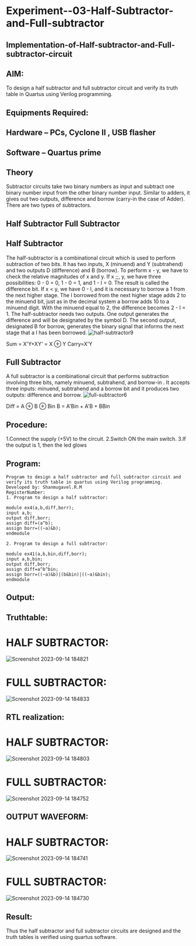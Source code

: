 # Experiment--03-Half-Subtractor-and-Full-subtractor
## Implementation-of-Half-subtractor-and-Full-subtractor-circuit
## AIM:
To design a half subtractor and full subtractor circuit and verify its truth table in Quartus using Verilog programming.

## Equipments Required:
## Hardware – PCs, Cyclone II , USB flasher
## Software – Quartus prime
## Theory
Subtractor circuits take two binary numbers as input and subtract one binary number input from the other binary number input. Similar to adders, it gives out two outputs, difference and borrow (carry-in the case of Adder). There are two types of subtractors.

## Half Subtractor Full Subtractor
## Half Subtractor
The half-subtractor is a combinational circuit which is used to perform subtraction of two bits. It has two inputs, X (minuend) and Y (subtrahend) and two outputs D (difference) and B (borrow). To perform x - y, we have to check the relative magnitudes of x and y. If x ;;, y, we have three possibilities: 0 - 0 = 0, 1 - 0 = 1, and 1 - I = 0. The result is called the difference bit. If x < y, we have 0 - I, and it is necessary to borrow a 1 from the next higher stage. The I borrowed from the next higher stage adds 2 to the minuend bit, just as in the decimal system a borrow adds 10 to a minuend digit. With the minuend equal to 2, the difference becomes 2 - I = 1. The half-subtractor needs two outputs. One output generates the difference and will be designated by the symbol D. The second output, designated B for borrow, generates the binary signal that informs the next stage that a I has been borrowed.
![half-subtractor9](https://user-images.githubusercontent.com/36288975/166112538-58c3bc7c-ee5d-4e6a-ac8d-8e8328efe27a.png)


Sum = X'Y+XY' = X ⊕ Y
Carry=X'Y

## Full Subtractor
A full subtractor is a combinational circuit that performs subtraction involving three bits, namely minuend, subtrahend, and borrow-in . It accepts three inputs: minuend, subtrahend and a borrow bit and it produces two outputs: difference and borrow. 
![full-subtractor6](https://user-images.githubusercontent.com/36288975/166112541-24c68359-3de8-4674-ae22-8272ffc385ed.png)


Diff = A ⊕ B ⊕ Bin B = A'Bin + A'B + BBin

## Procedure:
 1.Connect the supply (+5V) to the circuit.
 2.Switch ON the main switch.
 3.If the output is 1, then the led glows
## Program:
```
Program to design a half subtractor and full subtractor circuit and verify its truth table in quartus using Verilog programming.
Developed by: Shanmugavel.R.M
RegisterNumber:  
1. Program to design a half subtractor:

module ex4(a,b,diff,borr);
input a,b;
output diff,borr;
assign diff=(a^b);
assign borr=((~a)&b);
endmodule 

2. Program to design a full subtractor:

module ex41(a,b,bin,diff,borr);
input a,b,bin;
output diff,borr;
assign diff=a^b^bin;
assign borr=((~a)&b)|(b&bin)|((~a)&bin);
endmodule 
```
## Output:

## Truthtable:
# HALF SUBTRACTOR:
![Screenshot 2023-09-14 184821](https://github.com/Shanmugavel29/Experiment--03-Half-Subtractor-and-Full-subtractor/assets/114382660/aa39e54f-b9f1-41b5-ac8c-7df883811ada)
# FULL SUBTRACTOR:
![Screenshot 2023-09-14 184833](https://github.com/Shanmugavel29/Experiment--03-Half-Subtractor-and-Full-subtractor/assets/114382660/242ece6d-b40b-4028-b8eb-03f2c5f701b4)
##  RTL realization:
# HALF SUBTRACTOR:
![Screenshot 2023-09-14 184803](https://github.com/Shanmugavel29/Experiment--03-Half-Subtractor-and-Full-subtractor/assets/114382660/d2aabc78-5d87-416b-a730-c98f28d35950)
# FULL SUBTRACTOR:
![Screenshot 2023-09-14 184752](https://github.com/Shanmugavel29/Experiment--03-Half-Subtractor-and-Full-subtractor/assets/114382660/b00bf507-95f3-4116-9fe6-05eb43f375c0)
## OUTPUT WAVEFORM:
# HALF SUBTRACTOR:
![Screenshot 2023-09-14 184741](https://github.com/Shanmugavel29/Experiment--03-Half-Subtractor-and-Full-subtractor/assets/114382660/1a3014ff-da51-454f-97ed-0a787103fc6b)
# FULL SUBTRACTOR:
![Screenshot 2023-09-14 184730](https://github.com/Shanmugavel29/Experiment--03-Half-Subtractor-and-Full-subtractor/assets/114382660/32b3899f-cd5b-4f19-ad4e-438e960334ec)

## Result:
Thus the half subtractor and full subtractor circuits are designed and the truth tables is verified using quartus software.
